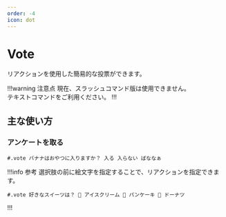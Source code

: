 ```yaml
---
order: -4
icon: dot
---
```


# Vote
リアクションを使用した簡易的な投票ができます。

!!!warning 注意点
現在、スラッシュコマンド版は使用できません。  
テキストコマンドをご利用ください。
!!!

## 主な使い方
### アンケートを取る

``` コマンドの実行例
#.vote バナナはおやつに入りますか？ 入る 入らない ばななぁ
```

!!!info 参考
選択肢の前に絵文字を指定することで、リアクションを指定できます。
``` コマンドの実行例
#.vote 好きなスイーツは？ 🍨 アイスクリーム 🥞 パンケーキ 🍩 ドーナツ
```
!!!
